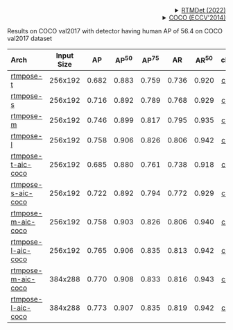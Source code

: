 <!-- [ALGORITHM] -->

<!-- [BACKBONE] -->

<details>
<summary align="right"><a href="https://arxiv.org/abs/2212.07784">RTMDet (2022)</a></summary>

```bibtex
@misc{lyu2022rtmdet,
      title={RTMDet: An Empirical Study of Designing Real-Time Object Detectors},
      author={Chengqi Lyu and Wenwei Zhang and Haian Huang and Yue Zhou and Yudong Wang and Yanyi Liu and Shilong Zhang and Kai Chen},
      year={2022},
      eprint={2212.07784},
      archivePrefix={arXiv},
      primaryClass={cs.CV}
}
```

</details>

<!-- [DATASET] -->

<details>
<summary align="right"><a href="https://link.springer.com/chapter/10.1007/978-3-319-10602-1_48">COCO (ECCV'2014)</a></summary>

```bibtex
@inproceedings{lin2014microsoft,
  title={Microsoft coco: Common objects in context},
  author={Lin, Tsung-Yi and Maire, Michael and Belongie, Serge and Hays, James and Perona, Pietro and Ramanan, Deva and Doll{\'a}r, Piotr and Zitnick, C Lawrence},
  booktitle={European conference on computer vision},
  pages={740--755},
  year={2014},
  organization={Springer}
}
```

</details>

Results on COCO val2017 with detector having human AP of 56.4 on COCO val2017 dataset

| Arch                                          | Input Size |  AP   | AP<sup>50</sup> | AP<sup>75</sup> |  AR   | AR<sup>50</sup> |                     ckpt                      |                      log                      |
| :-------------------------------------------- | :--------: | :---: | :-------------: | :-------------: | :---: | :-------------: | :-------------------------------------------: | :-------------------------------------------: |
| [rtmpose-t](./rtmpose-tiny_8xb256-420e_coco-256x192.py) |  256x192   | 0.682 |      0.883      |      0.759      | 0.736 |      0.920      | [ckpt](https://download.openmmlab.com/mmpose/v1/projects/rtmpose/rtmpose-tiny_simcc-coco_pt-aic-coco_420e-256x192-e613ba3f_20230127.pth) | [log](https://download.openmmlab.com/mmpose/v1/projects/rtmpose/rtmpose-tiny_simcc-coco_pt-aic-coco_420e-256x192-e613ba3f_20230127.json) |
| [rtmpose-s](./rtmpose-s_8xb256-420e_coco-256x192.py) |  256x192   | 0.716 |      0.892      |      0.789      | 0.768 |      0.929      | [ckpt](https://download.openmmlab.com/mmpose/v1/projects/rtmpose/rtmpose-s_simcc-coco_pt-aic-coco_420e-256x192-8edcf0d7_20230127.pth) | [log](https://download.openmmlab.com/mmpose/v1/projects/rtmpose/rtmpose-s_simcc-coco_pt-aic-coco_420e-256x192-8edcf0d7_20230127.json) |
| [rtmpose-m](./rtmpose-m_8xb256-420e_coco-256x192.py) |  256x192   | 0.746 |      0.899      |      0.817      | 0.795 |      0.935      | [ckpt](https://download.openmmlab.com/mmpose/v1/projects/rtmpose/rtmpose-m_simcc-coco_pt-aic-coco_420e-256x192-d8dd5ca4_20230127.pth) | [log](https://download.openmmlab.com/mmpose/v1/projects/rtmpose/rtmpose-m_simcc-coco_pt-aic-coco_420e-256x192-d8dd5ca4_20230127.json) |
| [rtmpose-l](./rtmpose-l_8xb256-420e_coco-256x192.py) |  256x192   | 0.758 |      0.906      |      0.826      | 0.806 |      0.942      | [ckpt](https://download.openmmlab.com/mmpose/v1/projects/rtmpose/rtmpose-l_simcc-coco_pt-aic-coco_420e-256x192-1352a4d2_20230127.pth) | [log](https://download.openmmlab.com/mmpose/v1/projects/rtmpose/rtmpose-l_simcc-coco_pt-aic-coco_420e-256x192-1352a4d2_20230127.json) |
| [rtmpose-t-aic-coco](./rtmpose-tiny_8xb256-420e_aic-coco-256x192.py) |  256x192   | 0.685 |      0.880      |      0.761      | 0.738 |      0.918      | [ckpt](https://download.openmmlab.com/mmpose/v1/projects/rtmpose/rtmpose-tiny_simcc-aic-coco_pt-aic-coco_420e-256x192-cfc8f33d_20230126.pth) | [log](https://download.openmmlab.com/mmpose/v1/projects/rtmpose/rtmpose-tiny_simcc-aic-coco_pt-aic-coco_420e-256x192-cfc8f33d_20230126.json) |
| [rtmpose-s-aic-coco](./rtmpose-s_8xb256-420e_aic-coco-256x192.py) |  256x192   | 0.722 |      0.892      |      0.794      | 0.772 |      0.929      | [ckpt](https://download.openmmlab.com/mmpose/v1/projects/rtmpose/rtmpose-s_simcc-aic-coco_pt-aic-coco_420e-256x192-fcb2599b_20230126.pth) | [log](https://download.openmmlab.com/mmpose/v1/projects/rtmpose/rtmpose-s_simcc-aic-coco_pt-aic-coco_420e-256x192-fcb2599b_20230126.json) |
| [rtmpose-m-aic-coco](./rtmpose-m_8xb256-420e_aic-coco-256x192.py) |  256x192   | 0.758 |      0.903      |      0.826      | 0.806 |      0.940      | [ckpt](https://download.openmmlab.com/mmpose/v1/projects/rtmpose/rtmpose-m_simcc-aic-coco_pt-aic-coco_420e-256x192-63eb25f7_20230126.pth) | [log](https://download.openmmlab.com/mmpose/v1/projects/rtmpose/rtmpose-m_simcc-aic-coco_pt-aic-coco_420e-256x192-63eb25f7_20230126.json) |
| [rtmpose-l-aic-coco](./rtmpose-l_8xb256-420e_aic-coco-256x192.py) |  256x192   | 0.765 |      0.906      |      0.835      | 0.813 |      0.942      | [ckpt](https://download.openmmlab.com/mmpose/v1/projects/rtmpose/rtmpose-l_simcc-aic-coco_pt-aic-coco_420e-256x192-f016ffe0_20230126.pth) | [log](https://download.openmmlab.com/mmpose/v1/projects/rtmpose/rtmpose-l_simcc-aic-coco_pt-aic-coco_420e-256x192-f016ffe0_20230126.json) |
| [rtmpose-m-aic-coco](./rtmpose-m_8xb256-420e_aic-coco-384x288.py) |  384x288   | 0.770 |      0.908      |      0.833      | 0.816 |      0.943      | [ckpt](https://download.openmmlab.com/mmpose/v1/projects/rtmpose/rtmpose-m_simcc-aic-coco_pt-aic-coco_420e-384x288-a62a0b32_20230228.pth) | [log](https://download.openmmlab.com/mmpose/v1/projects/rtmpose/rtmpose-m_simcc-aic-coco_pt-aic-coco_420e-384x288-a62a0b32_20230228.json) |
| [rtmpose-l-aic-coco](./rtmpose-l_8xb256-420e_aic-coco-384x288.py) |  384x288   | 0.773 |      0.907      |      0.835      | 0.819 |      0.942      | [ckpt](https://download.openmmlab.com/mmpose/v1/projects/rtmpose/rtmpose-l_simcc-aic-coco_pt-aic-coco_420e-384x288-97d6cb0f_20230228.pth) | [log](https://download.openmmlab.com/mmpose/v1/projects/rtmpose/rtmpose-l_simcc-aic-coco_pt-aic-coco_420e-384x288-97d6cb0f_20230228.json) |
